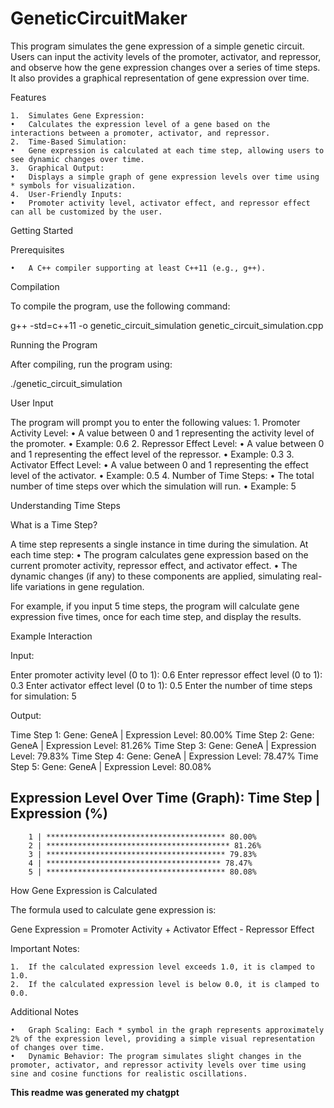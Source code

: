 # GeneticCircuitMaker

This program simulates the gene expression of a simple genetic circuit. Users can input the activity levels of the promoter, activator, and repressor, and observe how the gene expression changes over a series of time steps. It also provides a graphical representation of gene expression over time.

Features

	1.	Simulates Gene Expression:
	•	Calculates the expression level of a gene based on the interactions between a promoter, activator, and repressor.
	2.	Time-Based Simulation:
	•	Gene expression is calculated at each time step, allowing users to see dynamic changes over time.
	3.	Graphical Output:
	•	Displays a simple graph of gene expression levels over time using * symbols for visualization.
	4.	User-Friendly Inputs:
	•	Promoter activity level, activator effect, and repressor effect can all be customized by the user.

Getting Started

Prerequisites

	•	A C++ compiler supporting at least C++11 (e.g., g++).

Compilation

To compile the program, use the following command:

g++ -std=c++11 -o genetic_circuit_simulation genetic_circuit_simulation.cpp

Running the Program

After compiling, run the program using:

./genetic_circuit_simulation

User Input

The program will prompt you to enter the following values:
	1.	Promoter Activity Level:
	•	A value between 0 and 1 representing the activity level of the promoter.
	•	Example: 0.6
	2.	Repressor Effect Level:
	•	A value between 0 and 1 representing the effect level of the repressor.
	•	Example: 0.3
	3.	Activator Effect Level:
	•	A value between 0 and 1 representing the effect level of the activator.
	•	Example: 0.5
	4.	Number of Time Steps:
	•	The total number of time steps over which the simulation will run.
	•	Example: 5

Understanding Time Steps

What is a Time Step?

A time step represents a single instance in time during the simulation. At each time step:
	•	The program calculates gene expression based on the current promoter activity, repressor effect, and activator effect.
	•	The dynamic changes (if any) to these components are applied, simulating real-life variations in gene regulation.

For example, if you input 5 time steps, the program will calculate gene expression five times, once for each time step, and display the results.

Example Interaction

Input:

Enter promoter activity level (0 to 1): 0.6
Enter repressor effect level (0 to 1): 0.3
Enter activator effect level (0 to 1): 0.5
Enter the number of time steps for simulation: 5

Output:

Time Step 1: Gene: GeneA | Expression Level: 80.00%
Time Step 2: Gene: GeneA | Expression Level: 81.26%
Time Step 3: Gene: GeneA | Expression Level: 79.83%
Time Step 4: Gene: GeneA | Expression Level: 78.47%
Time Step 5: Gene: GeneA | Expression Level: 80.08%

Expression Level Over Time (Graph):
Time Step | Expression (%)
---------------------------
        1 | **************************************** 80.00%
        2 | ***************************************** 81.26%
        3 | **************************************** 79.83%
        4 | *************************************** 78.47%
        5 | **************************************** 80.08%

How Gene Expression is Calculated

The formula used to calculate gene expression is:

Gene Expression = Promoter Activity + Activator Effect - Repressor Effect

Important Notes:

	1.	If the calculated expression level exceeds 1.0, it is clamped to 1.0.
	2.	If the calculated expression level is below 0.0, it is clamped to 0.0.

Additional Notes

	•	Graph Scaling: Each * symbol in the graph represents approximately 2% of the expression level, providing a simple visual representation of changes over time.
	•	Dynamic Behavior: The program simulates slight changes in the promoter, activator, and repressor activity levels over time using sine and cosine functions for realistic oscillations.

**This readme was generated my chatgpt**
